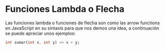 # Funciones Lambda o Flecha

Las funciones lambda o funciones de flecha son como las arrow functions en JavaScript en su sintaxis para que nos demos una idea, a continuación se puede apreciar unos ejemplos:

```dart
int sumar(int x, int y) => x + y;
```
